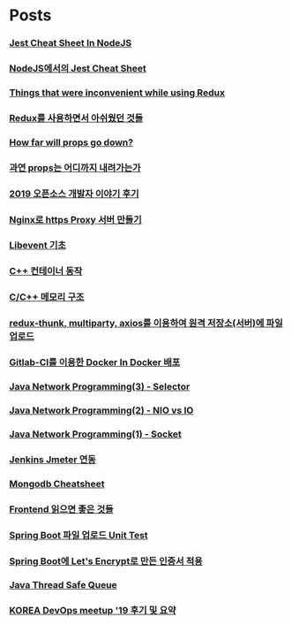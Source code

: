 # Posts
### [Jest Cheat Sheet In NodeJS](https://blog.bundles.dev/posts/20200820-jest-cheat-sheet-in-nodejs)
### [NodeJS에서의 Jest Cheat Sheet](https://blog.bundles.dev/posts/20200728-nodejs에서의-jest-cheat-sheet)
### [Things that were inconvenient while using Redux](https://blog.bundles.dev/posts/2020605-things-that-were-inconvenient-while-using-redux)
### [Redux를 사용하면서 아쉬웠던 것들](https://blog.bundles.dev/posts/20191020-redux를-사용하면서-아쉬웠던-것들)
### [How far will props go down?](https://blog.bundles.dev/posts/20200507-how-far-will-props-go-down)
### [과연 props는 어디까지 내려가는가](https://blog.bundles.dev/posts/20191021-과연-props는-어디까지-내려가는가)
### [2019 오픈소스 개발자 이야기 후기](https://blog.bundles.dev/posts/20190629-2019-오픈소스-개발자-이야기-후기)
### [Nginx로 https Proxy 서버 만들기](https://blog.bundles.dev/posts/20190609-nginx로-https-proxy-서버-만들기)
### [Libevent 기초](https://blog.bundles.dev/posts/20190609-libevent-기초)
### [C++ 컨테이너 동작](https://blog.bundles.dev/posts/20190609-c-컨테이너-동작)
### [C/C++ 메모리 구조](https://blog.bundles.dev/posts/20190609-cc-메모리-구조)
### [redux-thunk, multiparty, axios를 이용하여 원격 저장소(서버)에 파일 업로드](https://blog.bundles.dev/posts/20190609-redux-thunk-multiparty-axios를-이용하여-원격-저장소서버에-파일-업로드)
### [Gitlab-CI를 이용한 Docker In Docker 배포](https://blog.bundles.dev/posts/20190609-gitlab-ci를-이용한-docker-in-docker-배포)
### [Java Network Programming(3) - Selector](https://blog.bundles.dev/posts/20190609-java-network-programming-3-selector)
### [Java Network Programming(2) - NIO vs IO](https://blog.bundles.dev/posts/20190609-java-network-programming2-nio-vs-io)
### [Java Network Programming(1) - Socket](https://blog.bundles.dev/posts/20190609-java-network-programming1-socket)
### [Jenkins Jmeter 연동](https://blog.bundles.dev/posts/20190609-jenkins-jmeter-연동)
### [Mongodb Cheatsheet](https://blog.bundles.dev/posts/20190609-mongodb-cheatsheet)
### [Frontend 읽으면 좋은 것들](https://blog.bundles.dev/posts/20190609-frontend-읽으면-좋은-것들)
### [Spring Boot 파일 업로드 Unit Test](https://blog.bundles.dev/posts/2090609-spring-boot-파일-업로드-unit-test)
### [Spring Boot에 Let's Encrypt로 만든 인증서 적용](https://blog.bundles.dev/posts/20190609-spring-boot에-lets-encrypt로-만든-인증서-적용)
### [Java Thread Safe Queue](https://blog.bundles.dev/posts/20190609-java-thread-safe-queue)
### [KOREA DevOps meetup '19 후기 및 요약](https://blog.bundles.dev/posts/20190608-korea-devops-meetup-19-후기-및-요약)

